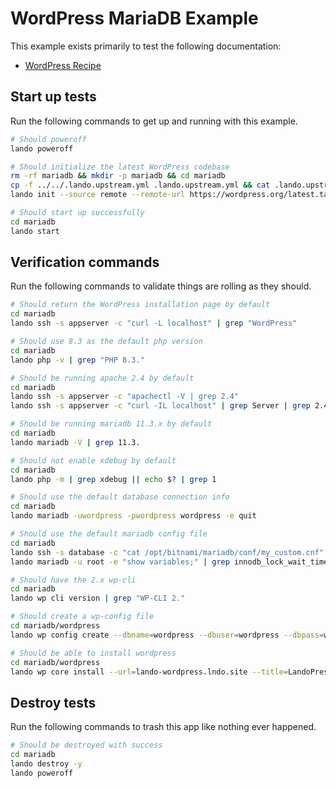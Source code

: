 WordPress MariaDB Example
=========================

This example exists primarily to test the following documentation:

* [WordPress Recipe](https://docs.devwithlando.io/tutorials/wordpress.html)

Start up tests
--------------

Run the following commands to get up and running with this example.

```bash
# Should poweroff
lando poweroff

# Should initialize the latest WordPress codebase
rm -rf mariadb && mkdir -p mariadb && cd mariadb
cp -f ../../.lando.upstream.yml .lando.upstream.yml && cat .lando.upstream.yml
lando init --source remote --remote-url https://wordpress.org/latest.tar.gz --recipe wordpress --webroot wordpress --name lando-wordpress-mariadb --option php=8.3 --option database=mariadb:11.3

# Should start up successfully
cd mariadb
lando start
```

Verification commands
---------------------

Run the following commands to validate things are rolling as they should.

```bash
# Should return the WordPress installation page by default
cd mariadb
lando ssh -s appserver -c "curl -L localhost" | grep "WordPress"

# Should use 8.3 as the default php version
cd mariadb
lando php -v | grep "PHP 8.3."

# Should be running apache 2.4 by default
cd mariadb
lando ssh -s appserver -c "apachectl -V | grep 2.4"
lando ssh -s appserver -c "curl -IL localhost" | grep Server | grep 2.4

# Should be running mariadb 11.3.x by default
cd mariadb
lando mariadb -V | grep 11.3.

# Should not enable xdebug by default
cd mariadb
lando php -m | grep xdebug || echo $? | grep 1

# Should use the default database connection info
cd mariadb
lando mariadb -uwordpress -pwordpress wordpress -e quit

# Should use the default mariadb config file
cd mariadb
lando ssh -s database -c "cat /opt/bitnami/mariadb/conf/my_custom.cnf" | grep "innodb_lock_wait_timeout = 121"
lando mariadb -u root -e "show variables;" | grep innodb_lock_wait_timeout | grep 121

# Should have the 2.x wp-cli
cd mariadb
lando wp cli version | grep "WP-CLI 2."

# Should create a wp-config file
cd mariadb/wordpress
lando wp config create --dbname=wordpress --dbuser=wordpress --dbpass=wordpress --dbhost=database --force

# Should be able to install wordpress
cd mariadb/wordpress
lando wp core install --url=lando-wordpress.lndo.site --title=LandoPress --admin_user=admin --admin_email=mike@pirog.com --skip-email
```

Destroy tests
-------------

Run the following commands to trash this app like nothing ever happened.

```bash
# Should be destroyed with success
cd mariadb
lando destroy -y
lando poweroff
```

